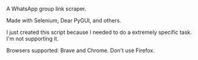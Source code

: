 A WhatsApp group link scraper.

Made with Selenium, Dear PyGUI, and others.

I just created this script because I needed to do a extremely specific task. 
I'm not supporting it. 


Browsers supported:
Brave and Chrome. Don't use Firefox.
